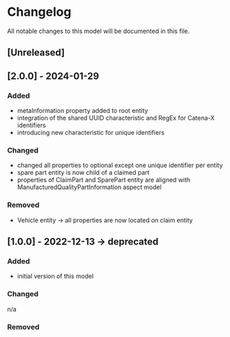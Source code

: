 # Changelog
All notable changes to this model will be documented in this file.

## [Unreleased]

## [2.0.0] - 2024-01-29
### Added
- metaInformation property added to root entity
- integration of the shared UUID characteristic and RegEx for Catena-X identifiers
- introducing new characteristic for unique identifiers

### Changed
- changed all properties to optional except one unique identifier per entity
- spare part entity is now child of a claimed part
- properties of ClaimPart and SparePart entity are aligned with ManufacturedQualityPartInformation aspect model

### Removed
- Vehicle entity -> all properties are now located on claim entity

## [1.0.0] - 2022-12-13 -> deprecated
### Added
- initial version of this model

### Changed
n/a

### Removed

